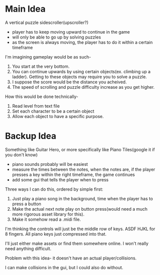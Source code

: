 
# Main Idea
 A vertical puzzle sidescroller(upscroller?)
- player has to keep moving upward to continue in the game
- will only be able to go up by solving puzzles
- as the screen is always moving, the player has to do it within a certain timeframe

I'm imagining gameplay would be as such-
1. You start at the very bottom.
2. You can continue upwards by using certain objects(ex. climbing up a ladder). Getting to these objects may require you to solve a puzzle.
3. I suppose the score would be the distance you acheived. 
4. The speed  of scrolling and puzzle difficulty increase as you get higher. 

How this would be done technically-
1. Read level from text file
2. Set each character to be a certain object
3. Allow each object to have a specific purpose.

# Backup Idea

Something like Guitar Hero, or more specifically like Piano Tiles(google it if you don't know)
- piano sounds probably will be easiest
- measure the times between the notes, when the notes are, if the player presses a key within the right timeframe, the game continues
- add some gui that tells the player when to press

Three ways I can do this, ordered by simple first:
1. Just play a piano song in the background, time when the player has to press a button
2. Make the actual next note play on button press(would need a much more rigorous asset library for this).
3. Make it somehow read a .midi file.

I'm thinking the controls will just be the middle row of keys. ASDF HJKL for 8 fingers. All piano keys just compressed into that.

I'll just either make assets or find them somewhere online. I won't really need anything difficult.

Problem with this idea- it doesn't have an actual player/collisions.

I can make collisions in the gui, but I could also do without.
